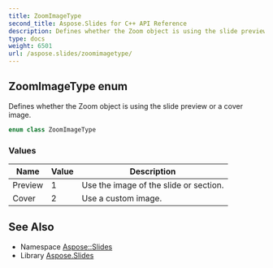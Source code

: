 ```yaml
---
title: ZoomImageType
second_title: Aspose.Slides for C++ API Reference
description: Defines whether the Zoom object is using the slide preview or a cover image.
type: docs
weight: 6501
url: /aspose.slides/zoomimagetype/
---
```

## ZoomImageType enum


Defines whether the Zoom object is using the slide preview or a cover image.

```cpp
enum class ZoomImageType
```

### Values

| Name | Value | Description |
| --- | --- | --- |
| Preview | 1 | Use the image of the slide or section. |
| Cover | 2 | Use a custom image. |

## See Also

* Namespace [Aspose::Slides](../)
* Library [Aspose.Slides](../../)